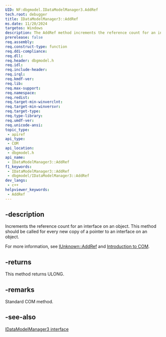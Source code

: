 ```yaml
---
UID: NF:dbgmodel.IDataModelManager3.AddRef
tech.root: debugger
title: IDataModelManager3::AddRef
ms.date: 11/20/2024
targetos: Windows
description: The AddRef method increments the reference count for an interface on an object. It applies to the IDataModelManager3 interface.
prerelease: false
req.assembly: 
req.construct-type: function
req.ddi-compliance: 
req.dll: 
req.header: dbgmodel.h
req.idl: 
req.include-header: 
req.irql: 
req.kmdf-ver: 
req.lib: 
req.max-support: 
req.namespace: 
req.redist: 
req.target-min-winverclnt: 
req.target-min-winversvr: 
req.target-type: 
req.type-library: 
req.umdf-ver: 
req.unicode-ansi: 
topic_type:
 - apiref
api_type:
 - COM
api_location:
 - dbgmodel.h
api_name:
 - IDataModelManager3::AddRef
f1_keywords:
 - IDataModelManager3::AddRef
 - dbgmodel/IDataModelManager3::AddRef
dev_langs:
 - c++
helpviewer_keywords:
 - AddRef
---
```


## -description

Increments the reference count for an interface on an object. This method should be called for every new copy of a pointer to an interface on an object. 

For more information, see [IUnknown::AddRef](/windows/win32/api/unknwn/nf-unknwn-iunknown-addref) and [Introduction to COM](/cpp/atl/introduction-to-com).


## -returns

This method returns ULONG.

## -remarks

Standard COM method.

## -see-also

[IDataModelManager3 interface](nn-dbgmodel-idatamodelmanager3.md)
